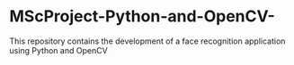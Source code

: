 # MScProject-Python-and-OpenCV-
This repository contains the development of a face recognition application using Python and OpenCV
